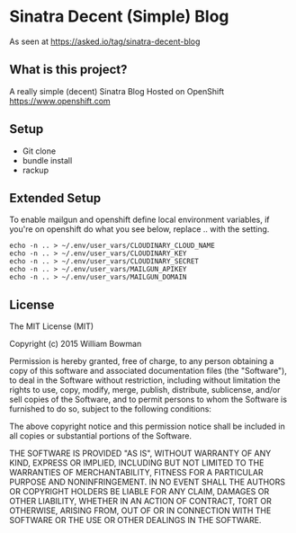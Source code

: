 Sinatra Decent (Simple) Blog
====================

As seen at https://asked.io/tag/sinatra-decent-blog

What is this project?
----------------------------

A really simple (decent) Sinatra Blog Hosted on OpenShift https://www.openshift.com

Setup
----------------------------
* Git clone
* bundle install
* rackup


Extended Setup
----------------------------
To enable mailgun and openshift define local environment variables, if you're on openshift do what you see below, replace .. with the setting.

```
echo -n .. > ~/.env/user_vars/CLOUDINARY_CLOUD_NAME
echo -n .. > ~/.env/user_vars/CLOUDINARY_KEY
echo -n .. > ~/.env/user_vars/CLOUDINARY_SECRET
echo -n .. > ~/.env/user_vars/MAILGUN_APIKEY
echo -n .. > ~/.env/user_vars/MAILGUN_DOMAIN
```

License
----------------------------
The MIT License (MIT)

Copyright (c) 2015 William Bowman

Permission is hereby granted, free of charge, to any person obtaining a copy
of this software and associated documentation files (the "Software"), to deal
in the Software without restriction, including without limitation the rights
to use, copy, modify, merge, publish, distribute, sublicense, and/or sell
copies of the Software, and to permit persons to whom the Software is
furnished to do so, subject to the following conditions:

The above copyright notice and this permission notice shall be included in all
copies or substantial portions of the Software.

THE SOFTWARE IS PROVIDED "AS IS", WITHOUT WARRANTY OF ANY KIND, EXPRESS OR
IMPLIED, INCLUDING BUT NOT LIMITED TO THE WARRANTIES OF MERCHANTABILITY,
FITNESS FOR A PARTICULAR PURPOSE AND NONINFRINGEMENT. IN NO EVENT SHALL THE
AUTHORS OR COPYRIGHT HOLDERS BE LIABLE FOR ANY CLAIM, DAMAGES OR OTHER
LIABILITY, WHETHER IN AN ACTION OF CONTRACT, TORT OR OTHERWISE, ARISING FROM,
OUT OF OR IN CONNECTION WITH THE SOFTWARE OR THE USE OR OTHER DEALINGS IN THE
SOFTWARE.